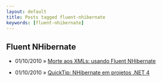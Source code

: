 ```yaml
---
layout: default
title: Posts tagged fluent-nhibernate
keywords: [fluent-nhibernate]
---
```

<h2 class="category">Fluent NHibernate</h2>
<ul class="posts">
<li>
<p>
<span class="date">01/10/2010</span> &raquo; 
<a href="/blog/morte-aos-xmls-usando-fluent-nhibernate">Morte aos XMLs: usando Fluent NHibernate</a>
</p>
</li> 
<li>
<p>
<span class="date">01/10/2010</span> &raquo; 
<a href="/blog/quicktip-nhibernate-em-projetos-net-4">QuickTip: NHibernate em projetos .NET 4</a>
</p>
</li> 
</ul>
